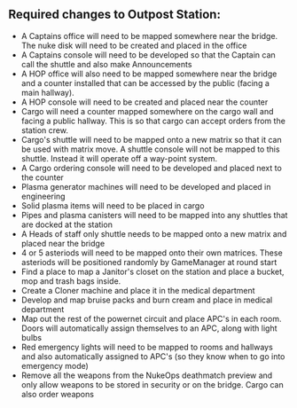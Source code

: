 ## Required changes to Outpost Station:

* A Captains office will need to be mapped somewhere near the bridge. The nuke disk will need to be created and placed in the office
* A Captains console will need to be developed so that the Captain can call the shuttle and also make Announcements
* A HOP office will also need to be mapped somewhere near the bridge and a counter installed that can be accessed by the public (facing a main hallway).
* A HOP console will need to be created and placed near the counter
* Cargo will need a counter mapped somewhere on the cargo wall and facing a public hallway. This is so that cargo can accept orders from the station crew.
* Cargo's shuttle will need to be mapped onto a new matrix so that it can be used with matrix move. A shuttle console will not be mapped to this shuttle. Instead it will operate off a way-point system. 
* A Cargo ordering console will need to be developed and placed next to the counter
* Plasma generator machines will need to be developed and placed in engineering
* Solid plasma items will need to be placed in cargo
* Pipes and plasma canisters will need to be mapped into any shuttles that are docked at the station
* A Heads of staff only shuttle needs to be mapped onto a new matrix and placed near the bridge
* 4 or 5 asteriods will need to be mapped onto their own matrices. These asteriods will be positioned randomly by GameManager at round start
* Find a place to map a Janitor's closet on the station and place a bucket, mop and trash bags inside.
* Create a Cloner machine and place it in the medical department
* Develop and map bruise packs and burn cream and place in medical department
* Map out the rest of the powernet circuit and place APC's in each room. Doors will automatically assign themselves to an APC, along with light bulbs
* Red emergency lights will need to be mapped to rooms and hallways and also automatically assigned to APC's (so they know when to go into emergency mode)
* Remove all the weapons from the NukeOps deathmatch preview and only allow weapons to be stored in security or on the bridge. Cargo can also order weapons

